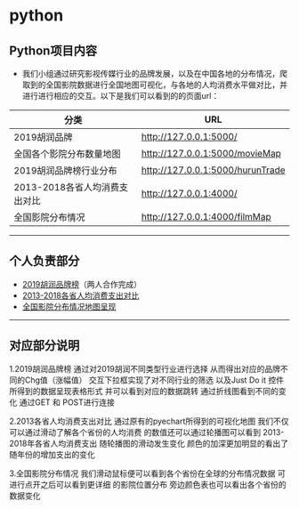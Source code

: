 # python
## Python项目内容
* 我们小组通过研究影视传媒行业的品牌发展，以及在中国各地的分布情况，爬取到的全国影院数据进行全国地图可视化，与各地的人均消费水平做对比，并进行进行相应的交互。以下是我们可以看到的的页面url：


分类 | URL
-------- |-----------
2019胡润品牌 | http://127.0.0.1:5000/
全国各个影院分布数量地图 | http://127.0.0.1:5000/movieMap
2019胡润品牌榜行业分布 | http://127.0.0.1:5000/hurunTrade
2013-2018各省人均消费支出对比 | http://127.0.0.1:4000/
全国影院分布情况 | http://127.0.0.1:4000/filmMap
<!--* [2019胡润品牌榜](http://127.0.0.1:5000/)-->
<!--* [全国各个影院分布数量地图](http://127.0.0.1:5000/movieMap)-->
<!--* [2019胡润品牌榜行业分布](http://127.0.0.1:5000/hurunTrade)-->
<!--* [2013-2018各省人均消费支出对比](http://127.0.0.1:4000/)-->
<!--* [全国影院分布情况](http://127.0.0.1:4000/filmMap)-->
***
<!--##### HTML档-->

<!--##### Python档-->

<!--##### Web app-->

## 个人负责部分
* [2019胡润品牌榜](http://127.0.0.1:5000/)（两人合作完成）
* [2013-2018各省人均消费支出对比](http://127.0.0.1:4000/)
* [全国影院分布情况地图呈现](http://127.0.0.1:4000/filmMap)

*** 

## 对应部分说明

1.2019胡润品牌榜 通过对2019胡润不同类型行业进行选择 从而得出对应的品牌不同的Chg值（涨幅值）
交互下拉框实现了对不同行业的筛选 以及Just Do it 控件所得到的数据呈现表格形式
并可以看到对应的数据跳转 通过折线图看到不同的变化 通过GET 和 POST进行连接

2.2013各省人均消费支出对比  通过原有的pyechart所得到的可视化地图 我们不仅可以通过滑动了解各个省份的人均消费
的数值还可以通过轮播图可以看到 2013-2018年各省人均消费支出
随轮播图的滑动发生变化 颜色的加深更加明显的看出了随年份的增加支出的变化

3.全国影院分布情况 我们滑动鼠标便可以看到各个省份在全球的分布情况数据 可进行点开之后可以看到更详细
的影院位置分布 旁边颜色表也可以看出各个省份的数据变化

